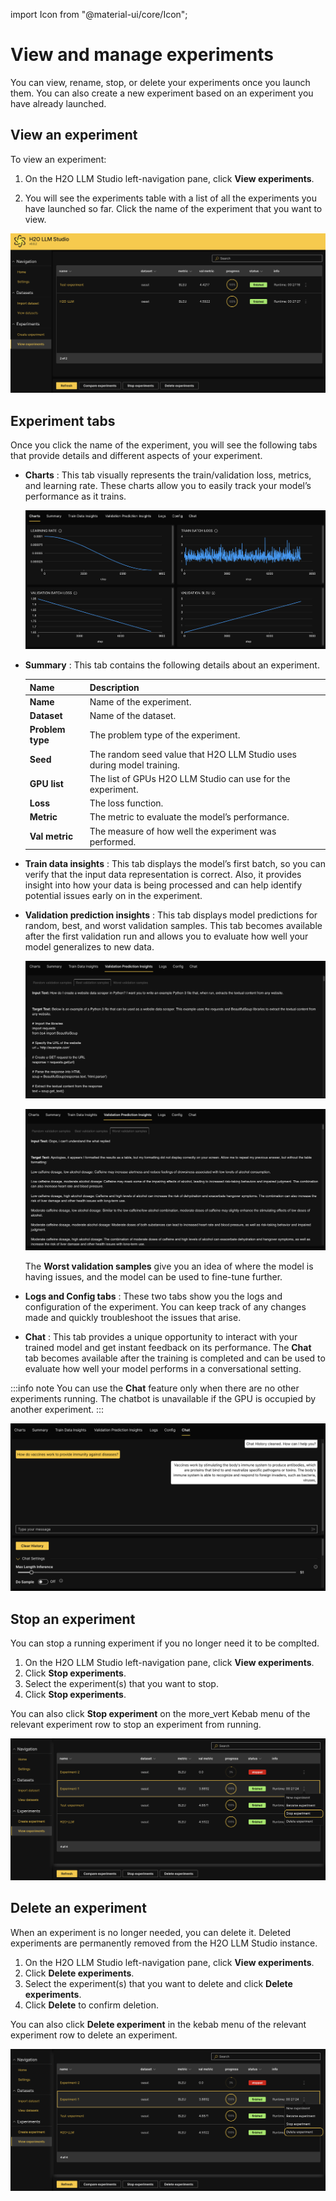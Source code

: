 import Icon from "@material-ui/core/Icon";

# View and manage experiments

You can view, rename, stop, or delete your experiments once you launch them. You can also create a new experiment based on an experiment you have already launched.

## View an experiment

To view an experiment:

1. On the H2O LLM Studio left-navigation pane, click **View experiments**.

2. You will see the experiments table with a list of all the experiments you have launched so far. Click the name of the experiment that you want to view.

 ![view-experiments](view-experiments.png)

## Experiment tabs

Once you click the name of the experiment, you will see the following tabs that provide details and different aspects of your experiment.

- **Charts** : This tab visually represents the train/validation loss, metrics, and learning rate. These charts allow you to easily track your model’s performance as it trains.

    ![charts tab](charts-tab.png)

- **Summary** : This tab contains the following details about an experiment.  

    | Name      | Description                          |
    | ----------- | ------------------------------------ |
    | **Name**        | Name of the experiment.  |
    | **Dataset**  | Name of the dataset. |
    | **Problem type** | The problem type of the experiment. |
    | **Seed** | The random seed value that H2O LLM Studio uses during model training. |
    | **GPU list** | The list of GPUs H2O LLM Studio can use for the experiment. |
    | **Loss** | The loss function. |
    | **Metric** | The metric to evaluate the model’s performance. |
    | **Val metric** | The measure of how well the experiment was performed. |

- **Train data insights** : This tab displays the model’s first batch, so you can verify that the input data representation is correct. Also, it provides insight into how your data is being processed and can help identify potential issues early on in the experiment.

- **Validation prediction insights** : This tab displays model predictions for random, best, and worst validation samples. This tab becomes available after the first validation run and allows you to evaluate how well your model generalizes to new data. 

    ![best validation sample](best-validation-sample.png)

    ![worst validation sample](worst-validation-sample.png)

    The **Worst validation samples** give you an idea of where the model is having issues, and the model can be used to fine-tune further.

- **Logs and Config tabs** : These two tabs show you the logs and configuration of the experiment. You can keep track of any changes made and quickly troubleshoot the issues that arise.

- **Chat** : This tab provides a unique opportunity to interact with your trained model and get instant feedback on its performance. The **Chat** tab becomes available after the training is completed and can be used to evaluate how well your model performs in a conversational setting. 

 :::info note
 You can use the **Chat** feature only when there are no other experiments running. The chatbot is unavailable if the GPU is occupied by another experiment.
 :::

 ![chat tab](chat-tab.png)

## Stop an experiment

You can stop a running experiment if you no longer need it to be complted. 

1. On the H2O LLM Studio left-navigation pane, click **View experiments**.
2. Click **Stop experiments**.
3. Select the experiment(s) that you want to stop. 
4. Click **Stop experiments**.

You can also click **Stop experiment** on the <Icon>more_vert</Icon> Kebab menu of the relevant experiment row to stop an experiment from running. 

  ![stop experiment](stop-experiment.png)

## Delete an experiment

When an experiment is no longer needed, you can delete it. Deleted experiments are permanently removed from the H2O LLM Studio instance.

1. On the H2O LLM Studio left-navigation pane, click **View experiments**.
2. Click **Delete experiments**.
3. Select the experiment(s) that you want to delete and click **Delete experiments**.
4. Click **Delete** to confirm deletion.

You can also click **Delete experiment** in the kebab menu of the relevant experiment row to delete an experiment. 

  ![delete experiment](delete-experiment.png)